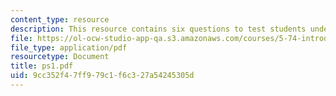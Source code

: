 ```yaml
---
content_type: resource
description: This resource contains six questions to test students understanding.
file: https://ol-ocw-studio-app-qa.s3.amazonaws.com/courses/5-74-introductory-quantum-mechanics-ii-spring-2004/9cc352f47ff979c1f6c327a54245305d_ps1.pdf
file_type: application/pdf
resourcetype: Document
title: ps1.pdf
uid: 9cc352f4-7ff9-79c1-f6c3-27a54245305d
---
```

